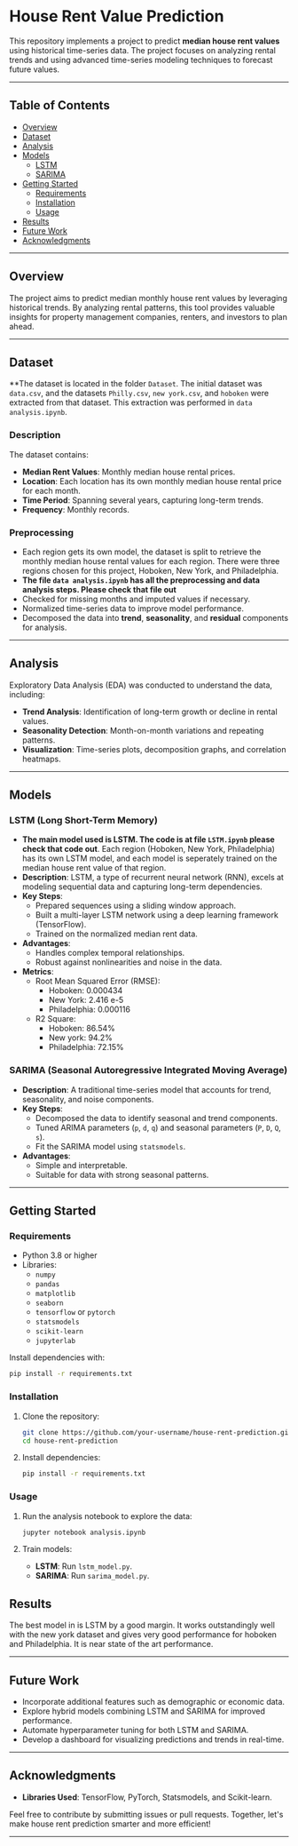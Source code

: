 # House Rent Value Prediction

This repository implements a project to predict **median house rent values** using historical time-series data. The project focuses on analyzing rental trends and using advanced time-series modeling techniques to forecast future values.

---

## Table of Contents

- [Overview](#overview)
- [Dataset](#dataset)
- [Analysis](#analysis)
- [Models](#models)
  - [LSTM](#lstm)
  - [SARIMA](#sarima)
- [Getting Started](#getting-started)
  - [Requirements](#requirements)
  - [Installation](#installation)
  - [Usage](#usage)
- [Results](#results)
- [Future Work](#future-work)
- [Acknowledgments](#acknowledgments)

---

## Overview

The project aims to predict median monthly house rent values by leveraging historical trends. By analyzing rental patterns, this tool provides valuable insights for property management companies, renters, and investors to plan ahead.

---

## Dataset
**The dataset is located in the folder  `Dataset`. The initial dataset was  `data.csv`, and the datasets `Philly.csv`, `new york.csv`, and `hoboken` were extracted from that dataset. This extraction was performed in `data analysis.ipynb`.
### Description

The dataset contains:

- **Median Rent Values**: Monthly median house rental prices.
- **Location**: Each location has its own monthly median house rental price for each month.
- **Time Period**: Spanning several years, capturing long-term trends.
- **Frequency**: Monthly records.

### Preprocessing
- Each region gets its own model, the dataset is split to retrieve the monthly median house rental values for each region. There were three regions chosen for this project, Hoboken, New York, and Philadelphia.
- **The file `data analysis.ipynb` has all the preprocessing and data analysis steps. Please check that file out** 
- Checked for missing months and imputed values if necessary.
- Normalized time-series data to improve model performance.
- Decomposed the data into **trend**, **seasonality**, and **residual** components for analysis.

---

## Analysis

Exploratory Data Analysis (EDA) was conducted to understand the data, including:

- **Trend Analysis**: Identification of long-term growth or decline in rental values.
- **Seasonality Detection**: Month-on-month variations and repeating patterns.
- **Visualization**: Time-series plots, decomposition graphs, and correlation heatmaps.

---

## Models

### LSTM (Long Short-Term Memory)

- **The main model used is LSTM. The code is at file  `LSTM.ipynb` please check that code out**. Each region (Hoboken, New York, Philadelphia) has its own LSTM model, and each model is seperately trained on the median house rent value of that region. 
- **Description**: LSTM, a type of recurrent neural network (RNN), excels at modeling sequential data and capturing long-term dependencies.
- **Key Steps**:
  - Prepared sequences using a sliding window approach.
  - Built a multi-layer LSTM network using a deep learning framework (TensorFlow).
  - Trained on the normalized median rent data.
- **Advantages**:
  - Handles complex temporal relationships.
  - Robust against nonlinearities and noise in the data.
- **Metrics**:
  - Root Mean Squared Error (RMSE):
    - Hoboken: 0.000434
    - New York: 2.416 e-5
    - Philadelphia: 0.000116
  - R2 Square:
    - Hoboken: 86.54%
    - New york: 94.2%
    - Philadelphia: 72.15%

### SARIMA (Seasonal Autoregressive Integrated Moving Average)

- **Description**: A traditional time-series model that accounts for trend, seasonality, and noise components.
- **Key Steps**:
  - Decomposed the data to identify seasonal and trend components.
  - Tuned ARIMA parameters (`p`, `d`, `q`) and seasonal parameters (`P`, `D`, `Q`, `s`).
  - Fit the SARIMA model using `statsmodels`.
- **Advantages**:
  - Simple and interpretable.
  - Suitable for data with strong seasonal patterns.

---

## Getting Started

### Requirements

- Python 3.8 or higher
- Libraries:
  - `numpy`
  - `pandas`
  - `matplotlib`
  - `seaborn`
  - `tensorflow` or `pytorch`
  - `statsmodels`
  - `scikit-learn`
  - `jupyterlab`

Install dependencies with:
```bash
pip install -r requirements.txt
```

### Installation

1. Clone the repository:
   ```bash
   git clone https://github.com/your-username/house-rent-prediction.git
   cd house-rent-prediction
   ```

2. Install dependencies:
   ```bash
   pip install -r requirements.txt
   ```

### Usage

1. Run the analysis notebook to explore the data:
   ```bash
   jupyter notebook analysis.ipynb
   ```

2. Train models:
   - **LSTM**: Run `lstm_model.py`.
   - **SARIMA**: Run `sarima_model.py`.


## Results
The best model in is LSTM by a good margin. It works outstandingly well with the new york dataset and gives very good performance for hoboken and Philadelphia. It is near state of the art performance.

---

## Future Work

- Incorporate additional features such as demographic or economic data.
- Explore hybrid models combining LSTM and SARIMA for improved performance.
- Automate hyperparameter tuning for both LSTM and SARIMA.
- Develop a dashboard for visualizing predictions and trends in real-time.

---

## Acknowledgments

- **Libraries Used**: TensorFlow, PyTorch, Statsmodels, and Scikit-learn.

Feel free to contribute by submitting issues or pull requests. Together, let's make house rent prediction smarter and more efficient!

--- 
